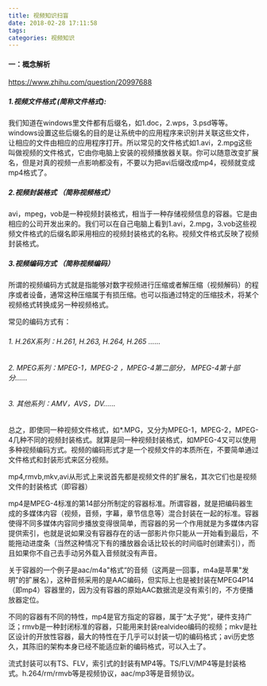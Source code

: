 ```yaml
---
title: 视频知识扫盲
date: 2018-02-28 17:11:58
tags:
categories: 视频知识
---
```


#### 一：概念解析

https://www.zhihu.com/question/20997688

##### 1.视频文件格式 (简称文件格式):

我们知道在windows里文件都有后缀名，如1.doc，2.wps，3.psd等等。windows设置这些后缀名的目的是让系统中的应用程序来识别并关联这些文件，让相应的文件由相应的应用程序打开。所以常见的文件格式如1.avi，2.mpg这些叫做视频的文件格式，它由你电脑上安装的视频播放器关联。你可以随意改变扩展名，但是对真的视频一点影响都没有，不要以为把avi后缀改成mp4，视频就变成mp4格式了。

##### 2.视频封装格式 （简称视频格式）

avi，mpeg，vob是一种视频封装格式，相当于一种存储视频信息的容器。它是由相应的公司开发出来的。我们可以在自己电脑上看到1.avi，2.mpg，3.vob这些视频文件格式的后缀名即采用相应的视频封装格式的名称。视频文件格式反映了视频封装格式。

##### 3.视频编码方式 （简称视频编码）

所谓的视频编码方式就是指能够对数字视频进行压缩或者解压缩（视频解码）的程序或者设备，通常这种压缩属于有损压缩。也可以指通过特定的压缩技术，将某个视频格式转换成另一种视频格式。

常见的编码方式有：

###### 1. H.26X系列：H.261, H.263, H.264, H.265 …...

###### 2. MPEG系列：MPEG-1，MPEG-2 ，MPEG-4第二部分， MPEG-4第十部分…... 

###### 3. 其他系列：AMV，AVS，DV…...



总之，即使同一种视频文件格式，如*.MPG，又分为MPEG-1，MPEG-2，MPEG-4几种不同的视频封装格式。就算是同一种视频封装格式，如MPEG-4又可以使用多种视频编码方式。视频的编码形式才是一个视频文件的本质所在，不要简单通过文件格式和封装形式来区分视频。

mp4,rmvb,mkv,avi从形式上来说首先都是视频文件的扩展名，其次它们也是视频文件的封装格式（即容器）

mp4是MPEG-4标准的第14部分所制定的容器标准。所谓容器，就是把编码器生成的多媒体内容（视频，音频，字幕，章节信息等）混合封装在一起的标准。容器使得不同多媒体内容同步播放变得很简单，而容器的另一个作用就是为多媒体内容提供索引，也就是说如果没有容器存在的话一部影片你只能从一开始看到最后，不能拖动进度条（当然这种情况下有的播放器会话比较长的时间临时创建索引），而且如果你不自己去手动另外载入音频就没有声音。

关于容器的一个例子是aac/m4a"格式“的音频（这两是一回事，m4a是苹果"发明"的扩展名），这种音频采用的是AAC编码，但实际上也是被封装在MPEG4P14（即mp4）容器里的，因为没有容器的原始AAC数据流是没有索引的，不方便播放器定位。

不同的容器有不同的特性，mp4是官方指定的容器，属于”太子党“，硬件支持广泛；rmvb是一种封闭标准的容器，只能用来封装realvideo编码的视频；mkv是社区设计的开放性容器，最大的特性在于几乎可以封装一切的编码格式；avi历史悠久，其陈旧的架构本身已经不能适应新的编码格式，可以入土了。

流式封装可以有TS、FLV，索引式的封装有MP4等。TS/FLV/MP4等是封装格式。h.264/rm/rmvb等是视频协议，aac/mp3等是音频协议。





